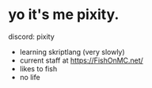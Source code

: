 # yo it's me pixity. 
  discord: pixity 
- learning skriptlang (very slowly)
- current staff at https://FishOnMC.net/
- likes to fish
- no life
